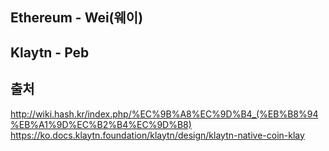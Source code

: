## Ethereum - Wei(웨이)  

## Klaytn - Peb  

## 출처  
http://wiki.hash.kr/index.php/%EC%9B%A8%EC%9D%B4_(%EB%B8%94%EB%A1%9D%EC%B2%B4%EC%9D%B8)  
https://ko.docs.klaytn.foundation/klaytn/design/klaytn-native-coin-klay  

